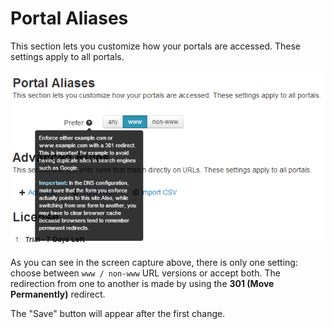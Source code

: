 # Portal Aliases

This section lets you customize how your portals are accessed. These settings apply to all portals.

![](portal-aliases.png)

As you can see in the screen capture above, there is only one setting: choose between `www / non-www` URL versions or accept both. The redirection from one to another is made by using the **301 (Move Permanently)** redirect. 

The "Save" button will appear after the first change.
